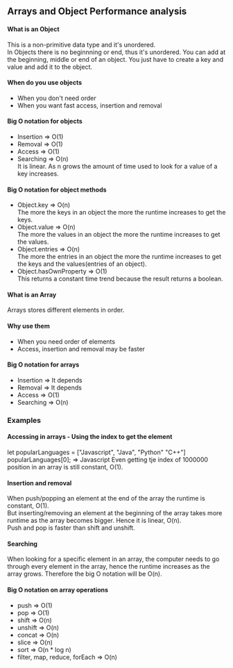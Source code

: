 ## Arrays and Object Performance analysis

#### What is an Object
This is a non-primitive data type and it's unordered.
<br>
In Objects there is no beginnning or end, thus it's unordered. You can add at the beginning, middle or end of an object. You just have to create a key and value and add it to the object.

#### When do you use objects
+ When you don't need order
+ When you want fast access, insertion and removal

#### Big O notation for objects
+ Insertion => O(1)
+ Removal => O(1)
+ Access => O(1)
+ Searching => O(n)<br> 
It is linear.
As n grows the amount of time used to look for a value of a key increases.

#### Big O notation for object methods
+ Object.key => O(n) <br>
The more the keys in an object the more the runtime increases to get the keys.
+ Object.value => O(n) <br>
The more the values in an object the more the runtime increases to get the values.
+ Object.entries => O(n) <br>
The more the entries in an object the more the runtime increases to get the keys and the values(entries of an object).
+ Object.hasOwnProperty => O(1) <br>
This returns a constant time trend because the result returns a boolean.

#### What is an Array
Arrays stores different elements in order. 

#### Why use them
+ When you need order of elements
+ Access, insertion and removal may be faster 

#### Big O notation for arrays
+ Insertion => It depends
+ Removal => It depends
+ Access => O(1)
+ Searching => O(n)<br> 

### Examples
#### Accessing in arrays - Using the index to get the element
let popularLanguages = ["Javascript", "Java", "Python" "C++"]<br>
popularLanguages[0]; => Javascript
Even getting tje index of 1000000 position in an array is still constant, O(1).

#### Insertion and removal
When push/popping an element at the end of the array the runtime is constant, O(1). <br>
But inserting/removing an element at the beginning of the array takes more runtime as the array becomes bigger. Hence it is linear, O(n). <br>
Push and pop is faster than shift and unshift.

#### Searching
When looking for a specific element in an array, the computer needs to go through every element in the array, hence the runtime increases as the array grows. Therefore the big O notation will be O(n).

#### Big O notation on array operations
+ push => O(1)
+ pop => O(1)
+ shift => O(n)
+ unshift => O(n)
+ concat => O(n)
+ slice => O(n)
+ sort => O(n * log n)
+ filter, map, reduce, forEach => O(n)


